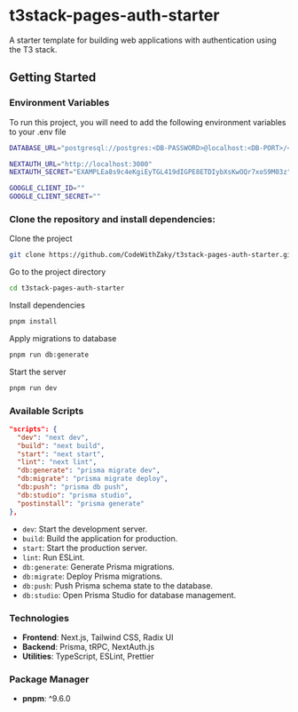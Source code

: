 # t3stack-pages-auth-starter

A starter template for building web applications with authentication using the T3 stack.

## Getting Started

### Environment Variables
To run this project, you will need to add the following environment variables to your .env file

```bash
DATABASE_URL="postgresql://postgres:<DB-PASSWORD>@localhost:<DB-PORT>/<DB-NAME>"

NEXTAUTH_URL="http://localhost:3000"
NEXTAUTH_SECRET="EXAMPLEa8s9c4eKgiEyTGL419dIGPE8ETDIybXsKwOQr7xoS9M03z"

GOOGLE_CLIENT_ID=""
GOOGLE_CLIENT_SECRET=""
```

### Clone the repository and install dependencies:

Clone the project
```bash
git clone https://github.com/CodeWithZaky/t3stack-pages-auth-starter.git
```
Go to the project directory
```bash
cd t3stack-pages-auth-starter
```
Install dependencies
```bash
pnpm install
```
Apply migrations to database
```bash
pnpm run db:generate
```
Start the server
```bash
pnpm run dev
```
### Available Scripts

```json
"scripts": {
  "dev": "next dev",
  "build": "next build",
  "start": "next start",
  "lint": "next lint",
  "db:generate": "prisma migrate dev",
  "db:migrate": "prisma migrate deploy",
  "db:push": "prisma db push",
  "db:studio": "prisma studio",
  "postinstall": "prisma generate"
},
```

- `dev`: Start the development server.
- `build`: Build the application for production.
- `start`: Start the production server.
- `lint`: Run ESLint.
- `db:generate`: Generate Prisma migrations.
- `db:migrate`: Deploy Prisma migrations.
- `db:push`: Push Prisma schema state to the database.
- `db:studio`: Open Prisma Studio for database management.

### Technologies

- **Frontend**: Next.js, Tailwind CSS, Radix UI
- **Backend**: Prisma, tRPC, NextAuth.js
- **Utilities**: TypeScript, ESLint, Prettier

### Package Manager

- **pnpm**: ^9.6.0
